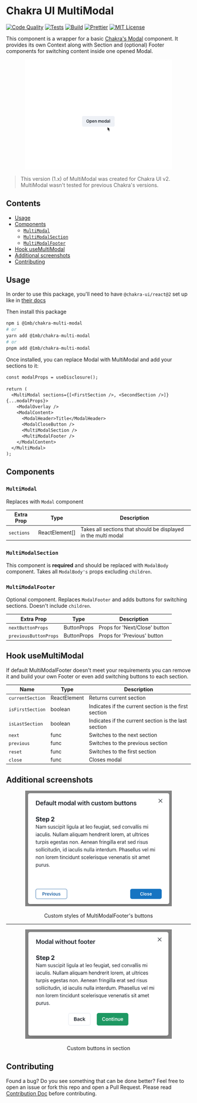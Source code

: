 # Chakra UI MultiModal

[![Code Quality](https://github.com/lucasrabiec/chakra-multi-modal/actions/workflows/quality.yml/badge.svg?branch=main)]()
[![Tests](https://github.com/lucasrabiec/chakra-multi-modal/actions/workflows/tests.yml/badge.svg?branch=main)]()
[![Build](https://github.com/lucasrabiec/chakra-multi-modal/actions/workflows/build.yml/badge.svg?branch=main)]()
[![Prettier](https://img.shields.io/badge/Code_Style-prettier-c596c7.svg?logo=prettier 'Code Style: Prettier')](https://github.com/prettier/prettier)
[![](https://badgen.net/github/license/lucasrabiec/chakra-multi-modal 'MIT License')](LICENSE.md)

This component is a wrapper for a basic [Chakra's Modal](https://chakra-ui.com/docs/components/modal) component. It provides its own Context along with Section and (optional) Footer components for switching content inside one opened Modal.

<div align='center'>
  <img width='400px'src='docs/default.gif'/>
</div>

> This version (1.x) of MultiModal was created for Chakra UI v2. MultiModal wasn't tested for previous Chakra's versions.

## Contents

- [Usage](#usage)
- [Components](#included-components)
  - [`MultiModal`](#multimodal)
  - [`MultiModalSection`](#multimodalsection)
  - [`MultiModalFooter`](#multimodalfooter)
- [Hook useMultiModal](#hook-usemultimodal)
- [Additional screenshots](#additional-screenshots)
- [Contributing](#contributing)

## Usage

In order to use this package, you'll need to have `@chakra-ui/react@2` set up like in [their docs](https://chakra-ui.com/getting-started)

Then install this package

```bash
npm i @1mb/chakra-multi-modal
# or
yarn add @1mb/chakra-multi-modal
# or
pnpm add @1mb/chakra-multi-modal
```

Once installed, you can replace Modal with MultiModal and add your sections to it:

```tsx
const modalProps = useDisclosure();

return (
  <MultiModal sections={[<FirstSection />, <SecondSection />]} {...modalProps}>
    <ModalOverlay />
    <ModalContent>
      <ModalHeader>Title</ModalHeader>
      <ModalCloseButton />
      <MultiModalSection />
      <MultiModalFooter />
    </ModalContent>
  </MultiModal>
);
```

## Components

### `MultiModal`

Replaces with `Modal` component

| Extra Prop | Type           | Description                                                    |
| ---------- | -------------- | -------------------------------------------------------------- |
| `sections` | ReactElement[] | Takes all sections that should be displayed in the multi modal |

### `MultiModalSection`

This component is **required** and should be replaced with `ModalBody` component. Takes all `ModalBody's` props excluding `children`.

### `MultiModalFooter`

Optional component. Replaces `ModalFooter` and adds buttons for switching sections. Doesn't include `children`.

| Extra Prop            | Type        | Description                   |
| --------------------- | ----------- | ----------------------------- |
| `nextButtonProps`     | ButtonProps | Props for 'Next/Close' button |
| `previousButtonProps` | ButtonProps | Props for 'Previous' button   |

## Hook useMultiModal

If default MultiModalFooter doesn't meet your requirements you can remove it and build your own Footer or even add switching buttons to each section.

| Name             | Type         | Description                                           |
| ---------------- | ------------ | ----------------------------------------------------- |
| `currentSection` | ReactElement | Returns current section                               |
| `isFirstSection` | boolean      | Indicates if the current section is the first section |
| `isLastSection`  | boolean      | Indicates if the current section is the last section  |
| `next`           | func         | Switches to the next section                          |
| `previous`       | func         | Switches to the previous section                      |
| `reset`          | func         | Switches to the first section                         |
| `close`          | func         | Closes modal                                          |

## Additional screenshots

<div align='center'>
  <img width='400px' src='docs/custom-buttons.png'/>
  <p>Custom styles of MultiModalFooter's buttons</p>
</div>

---

<div align='center'>
  <img width='400px' src='docs/no-footer.png'/>
  <p>Custom buttons in section</p>
</div>

## Contributing

Found a bug? Do you see something that can be done better? Feel free to open an issue or fork this repo and open a Pull Request. Please read [Contribution Doc](docs/contributing.md) before contributing.
